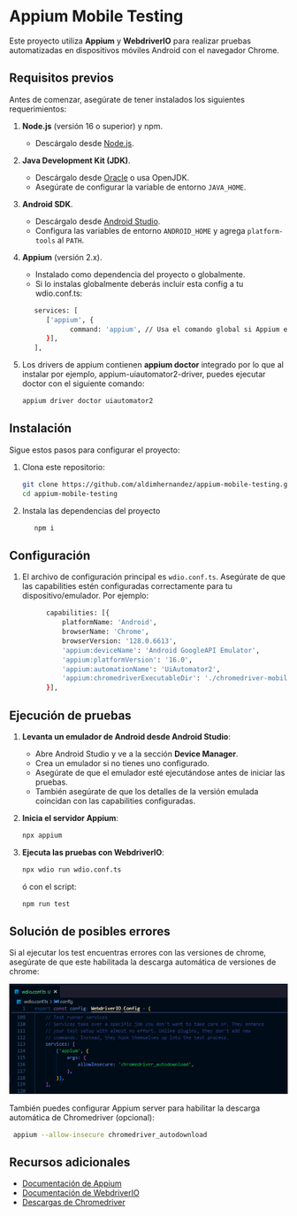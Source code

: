 # Appium Mobile Testing

Este proyecto utiliza **Appium** y **WebdriverIO** para realizar pruebas automatizadas en dispositivos móviles Android con el navegador Chrome.

## Requisitos previos

Antes de comenzar, asegúrate de tener instalados los siguientes requerimientos:

1. **Node.js** (versión 16 o superior) y npm.
   - Descárgalo desde [Node.js](https://nodejs.org/).
2. **Java Development Kit (JDK)**.
   - Descárgalo desde [Oracle](https://www.oracle.com/java/technologies/javase-downloads.html) o usa OpenJDK.
   - Asegúrate de configurar la variable de entorno `JAVA_HOME`.
3. **Android SDK**.
   - Descárgalo desde [Android Studio](https://developer.android.com/studio).
   - Configura las variables de entorno `ANDROID_HOME` y agrega `platform-tools` al `PATH`.
4. **Appium** (versión 2.x).
   - Instalado como dependencia del proyecto o globalmente.
   - Si lo instalas globalmente deberás incluir esta config a tu wdio.conf.ts:
   ```bash
      services: [
         ['appium', {
               command: 'appium', // Usa el comando global si Appium está instalado globalmente
         }],
      ],
   ```
5. Los drivers de appium contienen **appium doctor** integrado por lo que al instalar por ejemplo, appium-uiautomator2-driver, puedes ejecutar doctor con el siguiente comando:

   ```bash
   appium driver doctor uiautomator2
   ```

## Instalación

Sigue estos pasos para configurar el proyecto:

1. Clona este repositorio:

   ```bash
   git clone https://github.com/aldimhernandez/appium-mobile-testing.git
   cd appium-mobile-testing
   ```

2. Instala las dependencias del proyecto

   ```bash
      npm i
   ```

## Configuración

1. El archivo de configuración principal es `wdio.conf.ts`. Asegúrate de que las capabilities estén configuradas correctamente para tu dispositivo/emulador. Por ejemplo:

   ```bash
         capabilities: [{
             platformName: 'Android',
             browserName: 'Chrome',
             browserVersion: '128.0.6613',
             'appium:deviceName': 'Android GoogleAPI Emulator',
             'appium:platformVersion': '16.0',
             'appium:automationName': 'UiAutomator2',
             'appium:chromedriverExecutableDir': './chromedriver-mobile',
         }],
   ```

## Ejecución de pruebas

1. **Levanta un emulador de Android desde Android Studio**:

   - Abre Android Studio y ve a la sección **Device Manager**.
   - Crea un emulador si no tienes uno configurado.
   - Asegúrate de que el emulador esté ejecutándose antes de iniciar las pruebas.
   - También asegúrate de que los detalles de la versión emulada coincidan con las capabilities configuradas.

2. **Inicia el servidor Appium**:

   ```bash
   npx appium
   ```

3. **Ejecuta las pruebas con WebdriverIO**:

   ```bash
   npx wdio run wdio.conf.ts
   ```

   ó con el script:

   ```bash
   npm run test
   ```

## Solución de posibles errores

Si al ejecutar los test encuentras errores con las versiones de chrome, asegúrate de que este habilitada la descarga automática de versiones de chrome:

![alt text](assets/image.png)

También puedes configurar Appium server para habilitar la descarga automática de Chromedriver (opcional):

```bash
 appium --allow-insecure chromedriver_autodownload
```

## Recursos adicionales

- [Documentación de Appium](https://appium.io/docs/en/latest/)
- [Documentación de WebdriverIO](https://webdriver.io/es/)
- [Descargas de Chromedriver](https://chromedriver.chromium.org/downloads)
